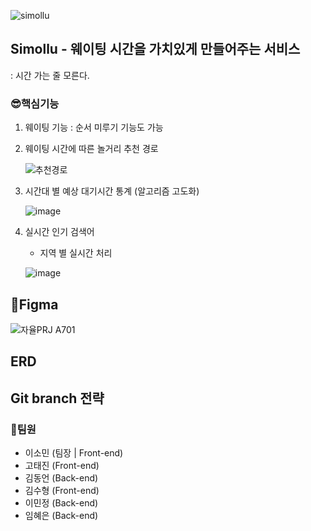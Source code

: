 ![simollu](https://user-images.githubusercontent.com/50287759/233513886-e5c6a30f-735c-433d-9edf-6b83d8e6f5f2.png)

## Simollu - 웨이팅 시간을 가치있게 만들어주는 서비스

: 시간 가는 줄 모른다.

### 😎핵심기능

1. 웨이팅 기능
   : 순서 미루기 기능도 가능

2. 웨이팅 시간에 따른 놀거리 추천 경로

   ![추천경로](https://user-images.githubusercontent.com/50287759/233514348-6c04d800-c515-4d17-9ba6-856e54d102d6.png)

3. 시간대 별 예상 대기시간 통계 (알고리즘 고도화)

   ![image](https://user-images.githubusercontent.com/50287759/233514583-c1d5d85e-d59b-4350-8fa6-3aee4020ca7d.png)

4. 실시간 인기 검색어

   - 지역 별 실시간 처리

   ![image](https://user-images.githubusercontent.com/50287759/233514822-11cfa25d-4a11-4527-a65c-555b245d1200.png)

## 🌈Figma

![자율PRJ  A701](https://user-images.githubusercontent.com/50287759/233515425-641943b1-bca5-41fb-9cbf-aef934f76c94.png)

## ERD

## Git branch 전략

### 🐳팀원

- 이소민 (팀장 | Front-end)
- 고태진 (Front-end)
- 김동언 (Back-end)
- 김수형 (Front-end)
- 이민정 (Back-end)
- 임혜은 (Back-end)
